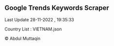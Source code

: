 

## Google Trends Keywords Scraper 
 
Last Update 28-11-2022 , 19:35:33

Country List :
VIETNAM.json



© Abdul Muttaqin 
